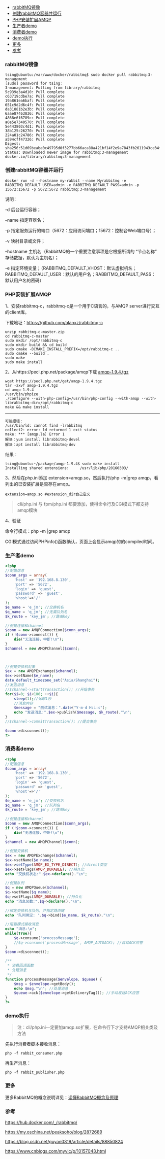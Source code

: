 
<!-- TOC -->

- [rabbitMQ镜像](#rabbitmq镜像)
- [创建rabbitMQ容器并运行](#创建rabbitmq容器并运行)
- [PHP安装扩展AMQP](#php安装扩展amqp)
- [生产者demo](#生产者demo)
- [消费者demo](#消费者demo)
- [demo执行](#demo执行)
- [更多](#更多)
- [参考](#参考)

<!-- /TOC -->



### rabbitMQ镜像

```
tsing@ubuntu:/var/www/docker/rabbitmq$ sudo docker pull rabbitmq:3-management
[sudo] password for tsing: 
3-management: Pulling from library/rabbitmq
5c939e3a4d10: Pull complete 
c63719cdbe7a: Pull complete 
19a861ea6baf: Pull complete 
651c9d2d6c4f: Pull complete 
da31881b2e3b: Pull complete 
6aae87463836: Pull complete 
4868e6f6789c: Pull complete 
a0e5e7340570: Pull complete 
5e443803c4d1: Pull complete 
38b125c26270: Pull complete 
224a01c24786: Pull complete 
a594cff47326: Pull complete 
Digest: sha256:51d69beaba0c49795d0f3277bb66aca88a421bf14f2e9a7843fb2611943ce34f
Status: Downloaded newer image for rabbitmq:3-management
docker.io/library/rabbitmq:3-management
```

### 创建rabbitMQ容器并运行
```
docker run -d --hostname my-rabbit --name Myrabbitmq -e RABBITMQ_DEFAULT_USER=admin -e RABBITMQ_DEFAULT_PASS=admin -p 15672:15672 -p 5672:5672 rabbitmq:3-management
```

说明：

-d 后台运行容器；

–name 指定容器名；

-p 指定服务运行的端口（5672：应用访问端口；15672：控制台Web端口号）；

-v 映射目录或文件；

–hostname 主机名（RabbitMQ的一个重要注意事项是它根据所谓的 “节点名称” 存储数据，默认为主机名）；

-e 指定环境变量；（RABBITMQ_DEFAULT_VHOST：默认虚拟机名；RABBITMQ_DEFAULT_USER：默认的用户名；RABBITMQ_DEFAULT_PASS：默认用户名的密码）


### PHP安装扩展AMQP

1、安装rabbitmq-c，rabbitmq-c是一个用于C语言的，与AMQP server进行交互的client库。

下载地址：https://github.com/alanxz/rabbitmq-c

    unzip rabbitmq-c-master.zip
    cd rabbitmq-c-master
    sudo mkdir /opt/rabbitmq-c
    sudo mkdir build && cd build
    sudo cmake -DCMAKE_INSTALL_PREFIX=/opt/rabbitmq-c ..
    sudo cmake --build .
    sudo make
    sudo make install

2、从https://pecl.php.net/package/amqp下载 [amqp-1.9.4.tgz ](https://pecl.php.net/get/amqp-1.9.4.tgz)


    wget https://pecl.php.net/get/amqp-1.9.4.tgz
    tar -zxvf amqp-1.9.4.tgz
    cd amqp-1.9.4
    /usr/bin/phpize
    ./configure --with-php-config=/usr/bin/php-config --with-amqp --with-librabbitmq-dir=/opt/rabbitmq-c
    make && make install
---

    可能报错：
    /usr/bin/ld: cannot find -lrabbitmq
    collect2: error: ld returned 1 exit status
    make: *** [amqp.la] Error 1
    解决：yum install librabbitmq-devel
    解决：apt install librabbitmq-dev


结果：

    tsing@ubuntu:~/package/amqp-1.9.4$ sudo make install
    Installing shared extensions:     /usr/lib/php/20160303/


3、然后在php.ini添加 extension=amqp.so，然后执行/php -m|grep amqp，看列出的已安装扩展是否存在amqp。

    extension=amqp.so #extension_dir自己定义

>cli/php.ini 与 fpm/php.ini 都要添加，使得命令行及CGI模式下都支持amqp模块

4、验证

命令行模式：php -m |grep amqp 

CGI模式通过访问PHPinfo()函数确认，页面上会显示amqp的的compiled时间。

### 生产者demo

```php
<?php
//配置信息 
$conn_args = array( 
    'host' => '192.168.8.130',  
    'port' => '5672',  
    'login' => 'guest',  
    'password' => 'guest', 
    'vhost'=>'/' 
);   
$e_name = 'e_jm'; //交换机名 
$q_name = 'q_jm'; //无需队列名 
$k_route = 'key_jm'; //路由key 
 
//创建连接和channel 
$conn = new AMQPConnection($conn_args);   
if (!$conn->connect()) {   
    die("无法连接，中断!\n");   
}   
$channel = new AMQPChannel($conn);   
 

 
//创建交换机对象    
$ex = new AMQPExchange($channel);   
$ex->setName($e_name);   
date_default_timezone_set("Asia/Shanghai");
//发送消息 
//$channel->startTransaction(); //开始事务  
for($i=0; $i<100; ++$i){ 
    sleep(1);//休眠1秒
    //消息内容 
    $message = "测试消息：".date("Y-m-d H:i:s");   
    echo "发送消息:".$ex->publish($message, $k_route)."\n";  
} 
//$channel->commitTransaction(); //提交事务 
 
$conn->disconnect();
?>
```

### 消费者demo
```php
<?php 
//配置信息 
$conn_args = array( 
    'host' => '192.168.8.130',  
    'port' => '5672',  
    'login' => 'guest',  
    'password' => 'guest', 
    'vhost'=>'/' 
);   
$e_name = 'e_jm'; //交换机名 
$q_name = 'q_jm'; //队列名 
$k_route = 'key_jm'; //路由key 
 
//创建连接和channel 
$conn = new AMQPConnection($conn_args);   
if (!$conn->connect()) {   
    die("无法连接，中断!\n");   
}   
$channel = new AMQPChannel($conn);   
 
//创建交换机    
$ex = new AMQPExchange($channel);   
$ex->setName($e_name); 
$ex->setType(AMQP_EX_TYPE_DIRECT); //direct类型  
$ex->setFlags(AMQP_DURABLE); //持久化 
echo "交换机状态:".$ex->declare()."\n";   
   
//创建队列    
$q = new AMQPQueue($channel); 
$q->setName($q_name);   
$q->setFlags(AMQP_DURABLE); //持久化  
echo "消息总数:".$q->declare()."\n";   
 
//绑定交换机与队列，并指定路由键 
echo '队列绑定: '.$q->bind($e_name, $k_route)."\n"; 
 
//阻塞模式接收消息 
echo "消息:\n";   
while(True){ 
    $q->consume('processMessage');   
    //$q->consume('processMessage', AMQP_AUTOACK); //自动ACK应答  
} 
$conn->disconnect();   
 
/**
 * 消费回调函数
 * 处理消息
 */ 
function processMessage($envelope, $queue) { 
    $msg = $envelope->getBody(); 
    echo $msg."\n"; //处理消息 
    $queue->ack($envelope->getDeliveryTag()); //手动发送ACK应答 
}
?>
```

### demo执行

> 注：cli/php.ini一定要加amqp.so扩展，在命令行下才支持AMQP相关类及方法

先执行消费者脚本接收消息：

    php -f rabbit_consumer.php

再生产消息：

    php -f rabbit_publisher.php

### 更多

更多RabbitMQ的概念说明详见：[读懂RabbitMQ概念及原理](../../知识点/读懂RabbitMQ概念及原理.md)

### 参考

https://hub.docker.com/_/rabbitmq/

https://my.oschina.net/peaksoho/blog/2872689 

https://blog.csdn.net/guyan0319/article/details/88850824

https://www.cnblogs.com/myvic/p/10157043.html